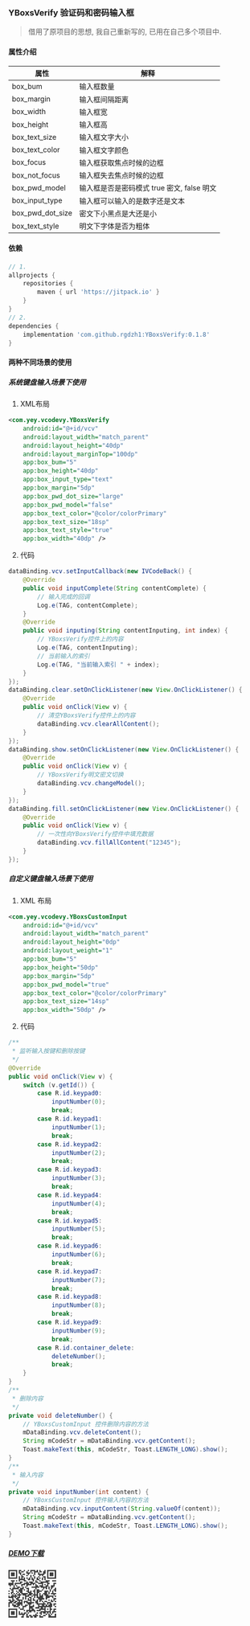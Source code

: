 ### YBoxsVerify 验证码和密码输入框 
> 借用了原项目的思想, 我自己重新写的, 已用在自己多个项目中.
#### 属性介绍
| 属性 |   解释   |
| --- | -------- |
|box_bum|输入框数量|
|box_margin|输入框间隔距离|
|box_width|输入框宽|
|box_height|输入框高|
|box_text_size|输入框文字大小|
|box_text_color|输入框文字颜色|
|box_focus|输入框获取焦点时候的边框|
|box_not_focus|输入框失去焦点时候的边框|
|box_pwd_model|输入框是否是密码模式 true 密文, false 明文|
|box_input_type|输入框可以输入的是数字还是文本|
|box_pwd_dot_size|密文下小黑点是大还是小|
|box_text_style|明文下字体是否为粗体|
#### 依赖
```groovy
// 1.
allprojects {
    repositories {
        maven { url 'https://jitpack.io' }
    }
}
// 2.
dependencies {
    implementation 'com.github.rgdzh1:YBoxsVerify:0.1.8'
}
```
#### 两种不同场景的使用
##### 系统键盘输入场景下使用
1. XML布局
```xml
<com.yey.vcodevy.YBoxsVerify
    android:id="@+id/vcv"
    android:layout_width="match_parent"
    android:layout_height="40dp"
    android:layout_marginTop="100dp"
    app:box_bum="5"
    app:box_height="40dp"
    app:box_input_type="text"
    app:box_margin="5dp"
    app:box_pwd_dot_size="large"
    app:box_pwd_model="false"
    app:box_text_color="@color/colorPrimary"
    app:box_text_size="18sp"
    app:box_text_style="true"
    app:box_width="40dp" />
```
2. 代码
```java
dataBinding.vcv.setInputCallback(new IVCodeBack() {
    @Override
    public void inputComplete(String contentComplete) {
        // 输入完成的回调
        Log.e(TAG, contentComplete);
    }
    @Override
    public void inputing(String contentInputing, int index) {
        // YBoxsVerify控件上的内容
        Log.e(TAG, contentInputing);
        // 当前输入的索引
        Log.e(TAG, "当前输入索引 " + index);
    }
});
dataBinding.clear.setOnClickListener(new View.OnClickListener() {
    @Override
    public void onClick(View v) {
        // 清空YBoxsVerify控件上的内容
        dataBinding.vcv.clearAllContent();
    }
});
dataBinding.show.setOnClickListener(new View.OnClickListener() {
    @Override
    public void onClick(View v) {
        // YBoxsVerify明文密文切换
        dataBinding.vcv.changeModel();
    }
});
dataBinding.fill.setOnClickListener(new View.OnClickListener() {
    @Override
    public void onClick(View v) {
        // 一次性向YBoxsVerify控件中填充数据
        dataBinding.vcv.fillAllContent("12345");
    }
});
```
##### 自定义键盘输入场景下使用
1. XML 布局
```xml
<com.yey.vcodevy.YBoxsCustomInput
    android:id="@+id/vcv"
    android:layout_width="match_parent"
    android:layout_height="0dp"
    android:layout_weight="1"
    app:box_bum="5"
    app:box_height="50dp"
    app:box_margin="5dp"
    app:box_pwd_model="true"
    app:box_text_color="@color/colorPrimary"
    app:box_text_size="14sp"
    app:box_width="50dp" />
```
2. 代码
```java
/**
 * 监听输入按键和删除按键
 */
@Override
public void onClick(View v) {
    switch (v.getId()) {
        case R.id.keypad0:
            inputNumber(0);
            break;
        case R.id.keypad1:
            inputNumber(1);
            break;
        case R.id.keypad2:
            inputNumber(2);
            break;
        case R.id.keypad3:
            inputNumber(3);
            break;
        case R.id.keypad4:
            inputNumber(4);
            break;
        case R.id.keypad5:
            inputNumber(5);
            break;
        case R.id.keypad6:
            inputNumber(6);
            break;
        case R.id.keypad7:
            inputNumber(7);
            break;
        case R.id.keypad8:
            inputNumber(8);
            break;
        case R.id.keypad9:
            inputNumber(9);
            break;
        case R.id.container_delete:
            deleteNumber();
            break;
    }
}
/**
 * 删除内容
 */
private void deleteNumber() {
    // YBoxsCustomInput 控件删除内容的方法
    mDataBinding.vcv.deleteContent();
    String mCodeStr = mDataBinding.vcv.getContent();
    Toast.makeText(this, mCodeStr, Toast.LENGTH_LONG).show();
}
/**
 * 输入内容
 */
private void inputNumber(int content) {
    // YBoxsCustomInput 控件输入内容的方法
    mDataBinding.vcv.inputContent(String.valueOf(content));
    String mCodeStr = mDataBinding.vcv.getContent();
    Toast.makeText(this, mCodeStr, Toast.LENGTH_LONG).show();
}
```
##### [DEMO下载](https://github.com/rgdzh1/YBoxsVerify/raw/master/demo/app_boxsverify.apk)
 <img src="下载.png" style="zoom:50%">
